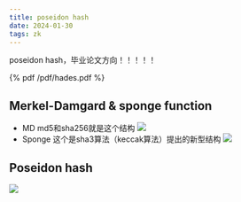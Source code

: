 ```yaml
---
title: poseidon hash
date: 2024-01-30 
tags: zk
---
```

poseidon hash，毕业论文方向！！！！！
<!--more-->
{% pdf /pdf/hades.pdf %}
## Merkel-Damgard & sponge function
- MD
md5和sha256就是这个结构
![](pic/poseidon-MD.png)
- Sponge
这个是sha3算法（keccak算法）提出的新型结构
![](pic/poseidon-Sponge.png)


## Poseidon hash
![](pic/poseidon.webp)
